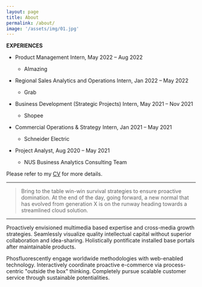 ```yaml
---
layout: page
title: About
permalink: /about/
image: '/assets/img/01.jpg'
---
```


**EXPERIENCES**
* Product Management Intern, May 2022 – Aug 2022
  - AImazing

* Regional Sales Analytics and Operations Intern, Jan 2022 – May 2022
  - Grab

* Business Development (Strategic Projects) Intern, May 2021 – Nov 2021
  - Shopee

* Commercial Operations & Strategy Intern, Jan 2021 – May 2021
  - Schneider Electric

* Project Analyst, Aug 2020 – May 2021
  - NUS Business Analytics Consulting Team


Please refer to my [CV](https://github.com/imihshos) for more details. 

***

> Bring to the table win-win survival strategies to ensure proactive domination. At the end of the day, going forward, a new normal that has evolved from generation X is on the runway heading towards a streamlined cloud solution.

***

Proactively envisioned multimedia based expertise and cross-media growth strategies. Seamlessly visualize quality intellectual capital without superior collaboration and idea-sharing. Holistically pontificate installed base portals after maintainable products.

Phosfluorescently engage worldwide methodologies with web-enabled technology. Interactively coordinate proactive e-commerce via process-centric "outside the box" thinking. Completely pursue scalable customer service through sustainable potentialities.
